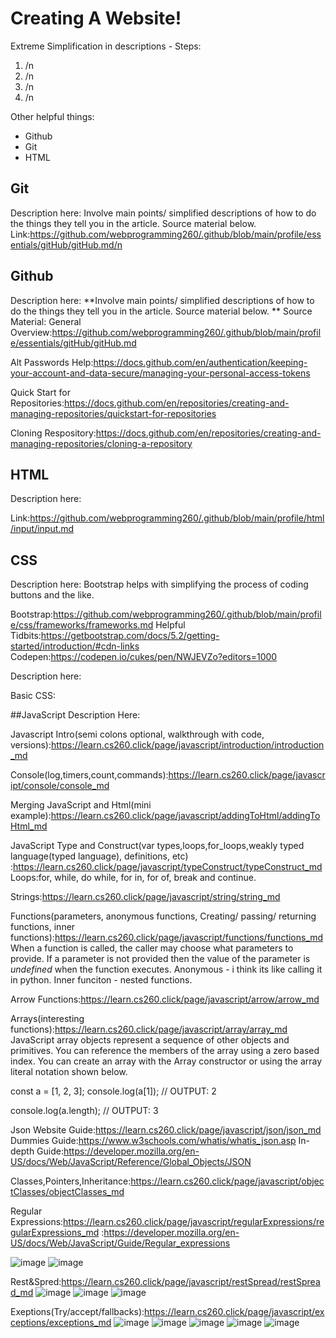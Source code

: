 # Creating A Website!
Extreme Simplification in descriptions - 
Steps:
1. /n
2. /n
3. /n
4. /n

Other helpful things:
* Github
* Git
* HTML

## Git
Description here:
Involve main points/ simplified descriptions of how to do the things they tell you in the article. Source material below. 
Link:https://github.com/webprogramming260/.github/blob/main/profile/essentials/gitHub/gitHub.md/n

## Github
Description here:
**Involve main points/ simplified descriptions of how to do the things they tell you in the article. Source material below. 
**
Source Material: 
General Overview:https://github.com/webprogramming260/.github/blob/main/profile/essentials/gitHub/gitHub.md

Alt Passwords Help:https://docs.github.com/en/authentication/keeping-your-account-and-data-secure/managing-your-personal-access-tokens

Quick Start for Repositories:https://docs.github.com/en/repositories/creating-and-managing-repositories/quickstart-for-repositories

Cloning Respository:https://docs.github.com/en/repositories/creating-and-managing-repositories/cloning-a-repository


## HTML
Description here:

Link:https://github.com/webprogramming260/.github/blob/main/profile/html/input/input.md


## CSS
Description here: 
Bootstrap helps with simplifying the process of coding buttons and the like.


Bootstrap:https://github.com/webprogramming260/.github/blob/main/profile/css/frameworks/frameworks.md
Helpful Tidbits:https://getbootstrap.com/docs/5.2/getting-started/introduction/#cdn-links
Codepen:https://codepen.io/cukes/pen/NWJEVZo?editors=1000

Description here:

Basic CSS:


##JavaScript
Description Here:



Javascript Intro(semi colons optional, walkthrough with code, versions):https://learn.cs260.click/page/javascript/introduction/introduction_md 

Console(log,timers,count,commands):https://learn.cs260.click/page/javascript/console/console_md 

Merging JavaScript and Html(mini example):https://learn.cs260.click/page/javascript/addingToHtml/addingToHtml_md 

JavaScript Type and Construct(var types,loops,for_loops,weakly typed language(typed language), definitions, etc) :https://learn.cs260.click/page/javascript/typeConstruct/typeConstruct_md Loops:for, while, do while, for in, for of, break and continue.

Strings:https://learn.cs260.click/page/javascript/string/string_md

Functions(parameters, anonymous functions, Creating/ passing/ returning functions, inner functions):https://learn.cs260.click/page/javascript/functions/functions_md 
When a function is called, the caller may choose what parameters to provide. If a parameter is not provided then the value of the parameter is *undefined* when the function executes. Anonymous - i think its like calling it in python. Inner funciton - nested functions.

Arrow Functions:https://learn.cs260.click/page/javascript/arrow/arrow_md

Arrays(interesting functions):https://learn.cs260.click/page/javascript/array/array_md JavaScript array objects represent a sequence of other objects and primitives. You can reference the members of the array using a zero based index. You can create an array with the Array constructor or using the array literal notation shown below.

const a = [1, 2, 3];
console.log(a[1]);
// OUTPUT: 2

console.log(a.length);
// OUTPUT: 3

Json 
Website Guide:https://learn.cs260.click/page/javascript/json/json_md
Dummies Guide:https://www.w3schools.com/whatis/whatis_json.asp
In-depth Guide:https://developer.mozilla.org/en-US/docs/Web/JavaScript/Reference/Global_Objects/JSON

Classes,Pointers,Inheritance:https://learn.cs260.click/page/javascript/objectClasses/objectClasses_md

Regular Expressions:https://learn.cs260.click/page/javascript/regularExpressions/regularExpressions_md
:https://developer.mozilla.org/en-US/docs/Web/JavaScript/Guide/Regular_expressions

![image](https://github.com/ilikewridingbikeseatingcukes/StartupCS260/assets/144496562/159776b5-a240-4c2a-be42-435db17cb93a)
![image](https://github.com/ilikewridingbikeseatingcukes/StartupCS260/assets/144496562/941dd0a1-149a-4b33-bb3c-9b456958a026)

Rest&Spred:https://learn.cs260.click/page/javascript/restSpread/restSpread_md
![image](https://github.com/ilikewridingbikeseatingcukes/StartupCS260/assets/144496562/cb13a5ef-e985-4db2-b9cf-1aefed6ca5bc)
![image](https://github.com/ilikewridingbikeseatingcukes/StartupCS260/assets/144496562/c8d892ef-c28b-400d-a18e-d2e29bab3bfa)
![image](https://github.com/ilikewridingbikeseatingcukes/StartupCS260/assets/144496562/8c183b18-5921-44e9-aa1d-582b702e5713)

Exeptions(Try/accept/fallbacks):https://learn.cs260.click/page/javascript/exceptions/exceptions_md
![image](https://github.com/ilikewridingbikeseatingcukes/StartupCS260/assets/144496562/54aa6345-dc65-4023-bd36-845ffd893b19)
![image](https://github.com/ilikewridingbikeseatingcukes/StartupCS260/assets/144496562/c306833f-5a37-4905-b7d2-7941f684ab0c)
![image](https://github.com/ilikewridingbikeseatingcukes/StartupCS260/assets/144496562/cb365d51-10a6-4b64-9d5c-33f0553e062d)
![image](https://github.com/ilikewridingbikeseatingcukes/StartupCS260/assets/144496562/501ee596-980e-47aa-a89a-7707a5c43a0b)
![image](https://github.com/ilikewridingbikeseatingcukes/StartupCS260/assets/144496562/f9b17b33-e3e0-4d9f-bd26-de55def12161)








